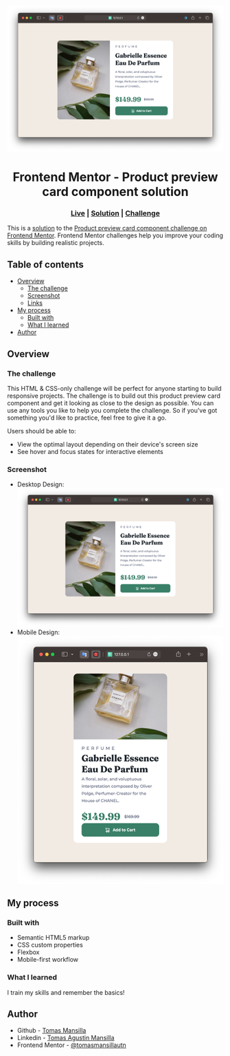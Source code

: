 ![Desktop design](/design/desktop-design.png)
# <center>Frontend Mentor - Product preview card component solution</center>
### <center>[Live](https://tomasmansilla.github.io/product-preview-card-component-main/) | [Solution](https://www.frontendmentor.io/solutions/product-preview-card-component-YwFBugEffm) | [Challenge](https://www.frontendmentor.io/challenges/product-preview-card-component-GO7UmttRfa)</center>
This is a [solution](https://tomasmansilla.github.io/product-preview-card-component-main/) to the [Product preview card component challenge on Frontend Mentor](https://www.frontendmentor.io/challenges/product-preview-card-component-GO7UmttRfa). Frontend Mentor challenges help you improve your coding skills by building realistic projects. 

## Table of contents

- [Overview](#overview)
  - [The challenge](#the-challenge)
  - [Screenshot](#screenshot)
  - [Links](#links)
- [My process](#my-process)
  - [Built with](#built-with)
  - [What I learned](#what-i-learned)
- [Author](#author)

## Overview

### The challenge

This HTML & CSS-only challenge will be perfect for anyone starting to build responsive projects.
The challenge is to build out this product preview card component and get it looking as close to the design as possible.
You can use any tools you like to help you complete the challenge. So if you've got something you'd like to practice, feel free to give it a go.

Users should be able to:

- View the optimal layout depending on their device's screen size
- See hover and focus states for interactive elements

### Screenshot

- Desktop Design:
![desktop-design](/design/desktop-design.png "desktop design")
- Mobile Design:
![mobile-design](/design/mobile-design.png "mobile design")


## My process

### Built with

- Semantic HTML5 markup
- CSS custom properties
- Flexbox
- Mobile-first workflow

### What I learned

I train my skills and remember the basics!

## Author

- Github - [Tomas Mansilla](https://github.com/tomasmansilla)
- Linkedin - [Tomas Agustin Mansilla](https://www.linkedin.com/in/tomasamansilla/)
- Frontend Mentor - [@tomasmansillautn](https://www.frontendmentor.io/profile/tomasmansillautn)
